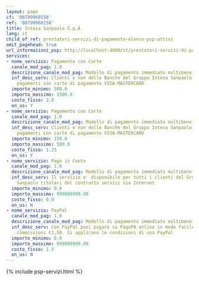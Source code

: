 ```yaml
---
layout: page
cf: '00799960158'
ref: '00799960158'
title: Intesa Sanpaolo S.p.A
lang: it
child_of_ref: prestatori-servizi-di-pagamento-elenco-psp-attivi
omit_pagehead: true
url_informazioni_psp: http://localhost:4000/it/prestatori-servizi-di-pagamento/elenco-PSP-attivi
services:
- nome_servizio: Pagamento con Carte
  canale_mod_pag: 1.0
  descrizione_canale_mod_pag: Modello di pagamento immediato multibeneficiario
  inf_desc_serv: Clienti e non delle Banche del Gruppo Intesa Sanpaolo possono disporre
    pagamenti con carte di pagamento VISA-MASTERCARD
  importo_minimo: 500.0
  importo_massimo: 1500.0
  costo_fisso: 2.0
  on_us: Y
- nome_servizio: Pagamento con Carte
  canale_mod_pag: 1.0
  descrizione_canale_mod_pag: Modello di pagamento immediato multibeneficiario
  inf_desc_serv: Clienti e non delle Banche del Gruppo Intesa Sanpaolo possono disporre
    pagamenti con carte di pagamento VISA-MASTERCARD
  importo_minimo: 150.0
  importo_massimo: 500.0
  costo_fisso: 1.25
  on_us: Y
- nome_servizio: Pago in Conto
  canale_mod_pag: 1.0
  descrizione_canale_mod_pag: Modello di pagamento immediato multibeneficiario
  inf_desc_serv: Il servizio e' disponibile per tutti i clienti del Gruppo Intesa
    Sanpaolo titolari del contratto servizi via Internet
  importo_minimo: 0.0
  importo_massimo: 999999999.99
  costo_fisso: 0.0
  on_us: N
- nome_servizio: PayPal
  canale_mod_pag: 1.0
  descrizione_canale_mod_pag: Modello di pagamento immediato multibeneficiario
  inf_desc_serv: Con PayPal puoi pagare su PagoPA online in modo facile e sicuro.
    Commissioni €1,50. Si applicano le condizioni di uso PayPal
  importo_minimo: 0.0
  importo_massimo: 999999999.99
  costo_fisso: 1.5
  on_us: N
---
```


{% include psp-servizi.html %}
